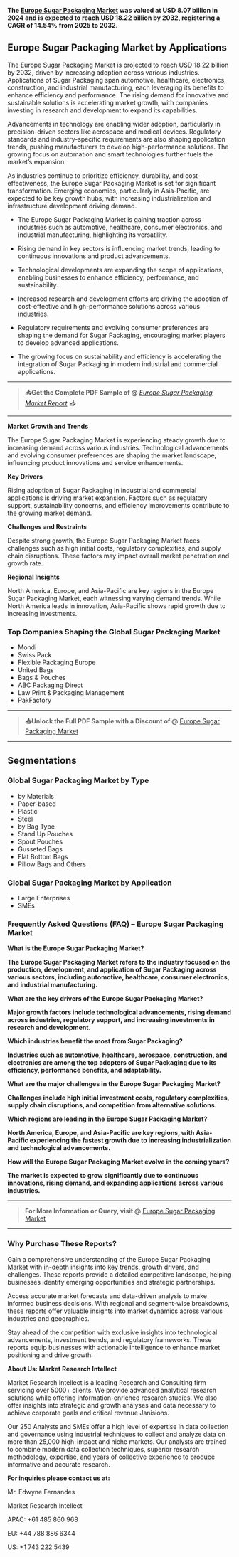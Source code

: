 <p><strong>The <a href="https://www.marketresearchintellect.com/download-sample/?rid=1079368&amp;utm_source=Pulse-April-Europe&amp;utm_medium=852">Europe Sugar Packaging Market</a> was valued at USD 8.07 billion in 2024 and is expected to reach USD 18.22 billion by 2032, registering a CAGR of 14.54% from 2025 to 2032.</strong></p><h2>Europe Sugar Packaging Market by Applications&nbsp;</h2><p><p>The Europe Sugar Packaging Market is projected to reach USD 18.22 billion by 2032, driven by increasing adoption across various industries. Applications of Sugar Packaging span automotive, healthcare, electronics, construction, and industrial manufacturing, each leveraging its benefits to enhance efficiency and performance. The rising demand for innovative and sustainable solutions is accelerating market growth, with companies investing in research and development to expand its capabilities.</p><p>Advancements in technology are enabling wider adoption, particularly in precision-driven sectors like aerospace and medical devices. Regulatory standards and industry-specific requirements are also shaping application trends, pushing manufacturers to develop high-performance solutions. The growing focus on automation and smart technologies further fuels the market&rsquo;s expansion.</p><p>As industries continue to prioritize efficiency, durability, and cost-effectiveness, the Europe Sugar Packaging Market is set for significant transformation. Emerging economies, particularly in Asia-Pacific, are expected to be key growth hubs, with increasing industrialization and infrastructure development driving demand.</p></p><ul><li><p>The Europe Sugar Packaging Market is gaining traction across industries such as automotive, healthcare, consumer electronics, and industrial manufacturing, highlighting its versatility.</p></li><li><p>Rising demand in key sectors is influencing market trends, leading to continuous innovations and product advancements.</p></li><li><p>Technological developments are expanding the scope of applications, enabling businesses to enhance efficiency, performance, and sustainability.</p></li><li><p>Increased research and development efforts are driving the adoption of cost-effective and high-performance solutions across various industries.</p></li><li><p>Regulatory requirements and evolving consumer preferences are shaping the demand for Sugar Packaging, encouraging market players to develop advanced applications.</p></li><li><p>The growing focus on sustainability and efficiency is accelerating the integration of Sugar Packaging in modern industrial and commercial applications.</p></li></ul><hr /><blockquote><p><strong><span class="font-[700]">📥Get the Complete PDF Sample of @ </span></strong><em><span class="font-[700]"><a href="https://www.marketresearchintellect.com/download-sample/?rid=1079368&amp;utm_source=Pulse-April-Europe&amp;utm_medium=852" target="_blank" data-tracking-control-name="article-ssr-frontend-pulse_little-text-block" data-tracking-will-navigate="" data-test-link="">Europe Sugar Packaging Market Report</a>&nbsp;📥</span></em></p></blockquote><hr /><p class="" data-start="77" data-end="360"><strong data-start="77" data-end="105">Market Growth and Trends</strong></p><p class="" data-start="77" data-end="360">The Europe Sugar Packaging Market is experiencing steady growth due to increasing demand across various industries. Technological advancements and evolving consumer preferences are shaping the market landscape, influencing product innovations and service enhancements.</p><p class="" data-start="362" data-end="606"><strong data-start="362" data-end="377">Key Drivers</strong></p><p class="" data-start="362" data-end="606">Rising adoption of Sugar Packaging in industrial and commercial applications is driving market expansion. Factors such as regulatory support, sustainability concerns, and efficiency improvements contribute to the growing market demand.</p><p class="" data-start="608" data-end="849"><strong data-start="608" data-end="637">Challenges and Restraints</strong></p><p class="" data-start="608" data-end="849">Despite strong growth, the Europe Sugar Packaging Market faces challenges such as high initial costs, regulatory complexities, and supply chain disruptions. These factors may impact overall market penetration and growth rate.</p><p class="" data-start="851" data-end="1095"><strong data-start="851" data-end="872">Regional Insights</strong></p><p class="" data-start="851" data-end="1095">North America, Europe, and Asia-Pacific are key regions in the Europe Sugar Packaging Market, each witnessing varying demand trends. While North America leads in innovation, Asia-Pacific shows rapid growth due to increasing investments.</p><p><h3>Top Companies Shaping the Global Sugar Packaging Market </h3><ul><li>Mondi</li><li> Swiss Pack</li><li> Flexible Packaging Europe</li><li> United Bags</li><li> Bags & Pouches</li><li> ABC Packaging Direct</li><li> Law Print & Packaging Management</li><li> PakFactory</li></ul></p><hr /><blockquote><p><strong>📥Unlock the Full PDF Sample with a Discount of @</strong> <a href="https://www.marketresearchintellect.com/ask-for-discount/?rid=1079368&amp;utm_source=Pulse-April-Europe&amp;utm_medium=852">Europe Sugar Packaging Market</a></p></blockquote><hr /><p><h2>Segmentations</h2><h3>Global Sugar Packaging Market by Type</h3><ul><li>by Materials</li><li>Paper-based</li><li>Plastic</li><li>Steel</li><li>by Bag Type</li><li>Stand Up Pouches</li><li>Spout Pouches</li><li>Gusseted Bags</li><li>Flat Bottom Bags</li><li>Pillow Bags and Others</li></ul><h3>Global Sugar Packaging Market by Application</h3><ul><li>Large Enterprises</li><li>SMEs</li></ul></p><h3><strong>Frequently Asked Questions (FAQ) &ndash; Europe Sugar Packaging Market</strong></h3><p><strong>What is the Europe Sugar Packaging Market?</strong></p><p><strong>The Europe Sugar Packaging Market refers to the industry focused on the production, development, and application of Sugar Packaging across various sectors, including automotive, healthcare, consumer electronics, and industrial manufacturing.</strong></p><p><strong>What are the key drivers of the Europe Sugar Packaging Market?</strong></p><p><strong>Major growth factors include technological advancements, rising demand across industries, regulatory support, and increasing investments in research and development.</strong></p><p><strong>Which industries benefit the most from Sugar Packaging?</strong></p><p><strong>Industries such as automotive, healthcare, aerospace, construction, and electronics are among the top adopters of Sugar Packaging due to its efficiency, performance benefits, and adaptability.</strong></p><p><strong>What are the major challenges in the Europe Sugar Packaging Market?</strong></p><p><strong>Challenges include high initial investment costs, regulatory complexities, supply chain disruptions, and competition from alternative solutions.</strong></p><p><strong>Which regions are leading in the Europe Sugar Packaging Market?</strong></p><p><strong>North America, Europe, and Asia-Pacific are key regions, with Asia-Pacific experiencing the fastest growth due to increasing industrialization and technological advancements.</strong></p><p><strong>How will the Europe Sugar Packaging Market evolve in the coming years?</strong></p><p><strong>The market is expected to grow significantly due to continuous innovations, rising demand, and expanding applications across various industries.</strong></p><hr /><blockquote><p><span class="font-[700]"><strong>For More Information or Query, visit&nbsp;@</strong>&nbsp;</span><span class="font-[700]"><a href="https://www.marketresearchintellect.com/product/sugar-packaging-market/?utm_source=Linkedin&utm_medium=852" target="_blank" data-tracking-control-name="article-ssr-frontend-pulse_little-text-block" data-tracking-will-navigate="" data-test-link="">Europe Sugar Packaging Market</a></span></p></blockquote><hr /><h3><strong data-start="0" data-end="31">Why Purchase These Reports?</strong></h3><p class="" data-start="35" data-end="297">Gain a comprehensive understanding of the Europe Sugar Packaging Market with in-depth insights into key trends, growth drivers, and challenges. These reports provide a detailed competitive landscape, helping businesses identify emerging opportunities and strategic partnerships.</p><p class="" data-start="299" data-end="540">Access accurate market forecasts and data-driven analysis to make informed business decisions. With regional and segment-wise breakdowns, these reports offer valuable insights into market dynamics across various industries and geographies.</p><p class="" data-start="542" data-end="784">Stay ahead of the competition with exclusive insights into technological advancements, investment trends, and regulatory frameworks. These reports equip businesses with actionable intelligence to enhance market positioning and drive growth.</p><p><strong><span class="font-[700]">About Us: Market Research Intellect</span></strong></p><p><span class="">Market Research Intellect is a leading Research and Consulting firm servicing over 5000+ clients. We provide advanced analytical research solutions while offering information-enriched research studies.&nbsp;</span>We also offer insights into strategic and growth analyses and data necessary to achieve corporate goals and critical revenue Janisions.</p><p><span class="">Our 250 Analysts and SMEs offer a high level of expertise in data collection and governance using industrial techniques to collect and analyze data on more than 25,000 high-impact and niche markets. Our analysts are trained to combine modern data collection techniques, superior research methodology, expertise, and years of collective experience to produce informative and accurate research.</span></p><p><strong>For inquiries please contact us at:</strong></p><p>Mr. Edwyne Fernandes</p><p>Market Research Intellect</p><p>APAC: +61 485 860 968</p><p>EU: +44 788 886 6344</p><p>US: +1 743 222 5439</p>